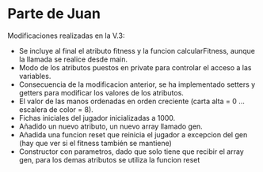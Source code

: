 # Parte de Juan
Modificaciones realizadas en la V.3:

- Se incluye al final el atributo fitness y la funcion calcularFitness, aunque la llamada se realice desde main.
- Modo de los atributos puestos en private para controlar el acceso a las variables.
- Consecuencia de la modificacion anterior, se ha implementado setters y getters para modificar los valores de los atributos.
- El valor de las manos ordenadas en orden creciente (carta alta = 0 ... escalera de color = 8).
- Fichas iniciales del jugador inicializadas a 1000.
- Añadido un nuevo atributo, un nuevo array llamado gen.
- Añadida una funcion reset que reinicia el jugador a excepcion del gen (hay que ver si el fitness también se mantiene)
- Constructor con parametros, dado que solo tiene que recibir el array gen, para los demas atributos se utiliza la funcion reset
